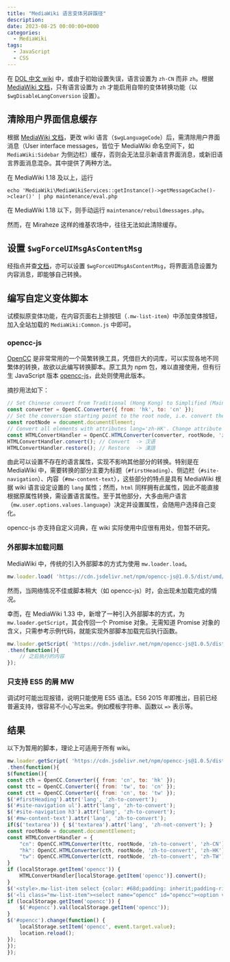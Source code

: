 ```yaml
---
title: "MediaWiki 语言变体另辟蹊径"
description: 
date: 2023-08-25 00:00:00+0000
categories:
  - MediaWiki
tags:
  - JavaScript
  - CSS
---
```

在 [DOL 中文 wiki](https://degreesoflewditycn.miraheze.org/) 中，或由于初始设置失误，语言设置为 `zh-CN` 而非 `zh`。根据 [MediaWiki 文档](https://www.mediawiki.org/wiki/Manual:$wgDisableLangConversion/zh)，只有语言设置为 `zh` 才能启用自带的变体转换功能（以 `$wgDisableLangConversion` 设置）。

## 清除用户界面信息缓存
根据 [MediaWiki 文档](https://www.mediawiki.org/wiki/Manual:$wgLanguageCode)，更改 wiki 语言（`$wgLanguageCode`）后，需清除用户界面消息（User interface messages，皆位于 MediaWiki 命名空间下，如 `MediaWiki:Sidebar` 为侧边栏）缓存，否则会无法显示新语言界面消息，或新旧语言界面消息混杂。其中提供了两种方法。

在 MediaWiki 1.18 及以上，运行
```
echo 'MediaWiki\MediaWikiServices::getInstance()->getMessageCache()->clear()' | php maintenance/eval.php
```

在 MediaWiki 1.18 以下，则手动运行 `maintenance/rebuildmessages.php`。

然而，在 Miraheze 这样的维基农场中，往往无法如此清除缓存。

## 设置 `$wgForceUIMsgAsContentMsg`
经指点并查[文档](https://www.mediawiki.org/wiki/Manual:$wgForceUIMsgAsContentMsg)，亦可以设置 `$wgForceUIMsgAsContentMsg`，将界面消息设置为内容消息，即能够自己转换。

## 编写自定义变体脚本
试模拟原变体功能，在内容页面右上排按钮（`.mw-list-item`）中添加变体按钮，加入全站加载的 `MediaWiki:Common.js` 中即可。

### opencc-js
[OpenCC](https://github.com/BYVoid/OpenCC) 是非常常用的一个简繁转换工具，凭借巨大的词库，可以实现各地不同繁体的转换，故欲以此编写转换脚本。原工具为 npm 包，难以直接使用，但有衍生 JavaScript 版本 [opencc-js](https://github.com/nk2028/opencc-js)，此处则使用此版本。

摘抄用法如下：
```js
// Set Chinese convert from Traditional (Hong Kong) to Simplified (Mainland China)
const converter = OpenCC.Converter({ from: 'hk', to: 'cn' });
// Set the conversion starting point to the root node, i.e. convert the whole page
const rootNode = document.documentElement;
// Convert all elements with attributes lang='zh-HK'. Change attribute value to lang='zh-CN'
const HTMLConvertHandler = OpenCC.HTMLConverter(converter, rootNode, 'zh-HK', 'zh-CN');
HTMLConvertHandler.convert(); // Convert  -> 汉语
HTMLConvertHandler.restore(); // Restore  -> 漢語
```

由此可以设置不存在的语言属性，实现不影响其他部分的转换。特别是在 MediaWiki 中，需要转换的部分主要为标题（`#firstHeading`）、侧边栏（`#site-navigation`）、内容（`#mw-content-text`），这些部分的特点是具有 MediaWiki 根据 wiki 语言设定设置的 `lang` 属性；然而，`html` 同样拥有此属性，因此不能直接根据原属性转换，需设置语言属性。至于其他部分，大多由用户语言（`mw.user.options.values.language`）决定并设置属性，会随用户选择自己变化。

opencc-js 亦支持自定义词典，在 wiki 实际使用中应很有用处，但暂不研究。

### 外部脚本加载问题
MediaWiki 中，传统的引入外部脚本的方式为使用 `mw.loader.load`。

```js
mw.loader.load( 'https://cdn.jsdelivr.net/npm/opencc-js@1.0.5/dist/umd/full.js' );
```

然而，当网络情况不佳或脚本稍大（如 opencc-js）时，会出现未加载完成的情况。

幸而，在 MediaWiki 1.33 中，新增了一种引入外部脚本的方式，为 `mw.loader.getScript`，其会传回一个 Promise 对象。无需知道 Promise 对象的含义，只需参考示例代码，就能实现外部脚本加载完后执行函数。
```js
mw.loader.getScript( 'https://cdn.jsdelivr.net/npm/opencc-js@1.0.5/dist/umd/full.js' )
.then(function(){
    // 之后执行的内容
});
```

### 只支持 ES5 的屑 MW
调试时可能出现报错，说明只能使用 ES5 语法。ES6 2015 年即推出，目前已经普遍支持，很容易不小心写出来。例如模板字符串、函数以 `=>` 表示等。

## 结果
以下为暂用的脚本，理论上可适用于所有 wiki。
```js
mw.loader.getScript( 'https://cdn.jsdelivr.net/npm/opencc-js@1.0.5/dist/umd/full.js' )
.then(function(){
$(function(){
const cth = OpenCC.Converter({ from: 'cn', to: 'hk' });
const ttc = OpenCC.Converter({ from: 'tw', to: 'cn' });
const ctt = OpenCC.Converter({ from: 'cn', to: 'tw' });
$('#firstHeading').attr('lang', 'zh-to-convert');
$('#site-navigation ul').attr('lang', 'zh-to-convert');
$('#site-navigation h3').attr('lang', 'zh-to-convert');
$('#mw-content-text').attr('lang', 'zh-to-convert');
if($('textarea')) { $('textarea').attr('lang', 'zh-not-convert'); }
const rootNode = document.documentElement;
const HTMLConvertHandler = {
    "cn": OpenCC.HTMLConverter(ttc, rootNode, 'zh-to-convert', 'zh-CN'),
    "hk": OpenCC.HTMLConverter(cth, rootNode, 'zh-to-convert', 'zh-HK'),
    "tw": OpenCC.HTMLConverter(ctt, rootNode, 'zh-to-convert', 'zh-TW'),
}
if (localStorage.getItem('opencc')) {
	HTMLConvertHandler[localStorage.getItem('opencc')].convert();
}
$('<style>.mw-list-item select {color: #68d;padding: inherit;padding-right: 2em;background-color: transparent;cursor: pointer;border: none;}.mw-list-item select:hover {border: none;}</style>').appendTo('body');
$('<li class="mw-list-item"><select name="opencc" id="opencc"><option value="">不转换</option><option value="cn">大陆简体</option><option value="hk">港澳繁体</option><option value="tw">台湾繁体</option></select></li>').appendTo($('#p-views ul'));
if (localStorage.getItem('opencc')) {
    $('#opencc').val(localStorage.getItem('opencc'));
}
$('#opencc').change(function() {
    localStorage.setItem('opencc', event.target.value);
    location.reload();
});
});
});
```